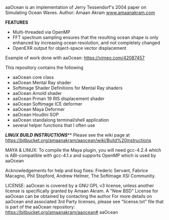 aaOcean is an implementation of Jerry Tessendorf's 2004 paper on Simulating Ocean Waves.
Author: Amaan Akram 
www.amaanakram.com

**FEATURES**
* Multi-threaded via OpenMP
* FFT spectrum sampling ensures that the resulting ocean shape is only enhanced by increasing ocean resolution, 
and not completely changed
* OpenEXR output for object-space vector displacement

Example of work done with aaOcean:
https://vimeo.com/42087457

This repository contains the following

* aaOcean core class
* aaOcean Mental Ray shader
* Softimage Shader Definitions for Mental Ray shaders
* aaOcean Arnold shader
* aaOcean Prman 19 RIS displacement shader
* aaOcean Softimage ICE deformer
* aaOcean Maya Deformer
* aaOcean Houdini SOP
* aaOcean standalong terminal/shell application
* several helper functions that I often use

*****LINUX BUILD INSTRUCTIONS*******
Please see the wiki page at 
https://bitbucket.org/amaanakram/aaocean/wiki/Build%20instructions

MAYA & LINUX:
To compile the Maya plugin, you will need gcc-4.2.4 which is ABI-compatible with gcc-4.1.x and
supports OpenMP which is used by aaOcean

Acknowledgements for help and bug fixes: Frederic Servant, Fabrice Macagno, Phil Stopford, Andrew Helmer,
The Softimage XSI Community.

LICENSE: 
aaOcean is covered by a GNU GPL v3 license, unless another license is specifically 
granted by Amaan Akram.
A "New BSD" License for aaOcean can be obtained by contacting the author
For more details on aaOcean and associated 3rd Party licenses, please see
"license.txt" file that is part of the aaOcean repository:
https://bitbucket.org/amaanakram/aaocean# aaOcean